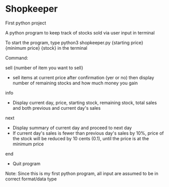 # Shopkeeper
First python project

A python program to keep track of stocks sold via user input in terminal

To start the program, type python3 shopkeeper.py {starting price} {minimum price} {stock} in the terminal

Command:

sell {number of item you want to sell}
- sell items at current price after confirmation (yer or no) then display number of remaining stocks and how much money you gain

info
- Display current day, price, starting stock, remaining stock, total sales and both previous and current day's sales

next
- Display summary of current day and proceed to next day
- If current day's sales is fewer than previous day's sales by 10%, price of the stock will be reduced by 10 cents (0.1), 
  until the price is at the minimum price

end
- Quit program

Note: Since this is my first python program, all input are assumed to be in correct format/data type

